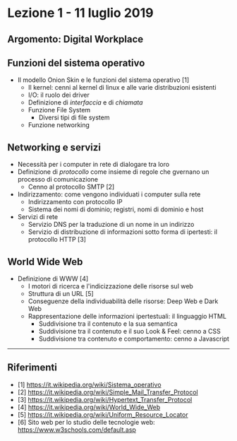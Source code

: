 # Lezione 1 - 11 luglio 2019

## Argomento: Digital Workplace

## Funzioni del sistema operativo

- Il modello Onion Skin e le funzioni del sistema operativo [1]
  - Il kernel: cenni al kernel di linux e alle varie distribuzioni esistenti
  - I/O: il ruolo dei driver
  - Definizione di *interfaccia* e di *chiamata*
  - Funzione File System
    - Diversi tipi di file system
  - Funzione networking

## Networking e servizi

- Necessità per i computer in rete di dialogare tra loro
- Definizione di *protocollo* come insieme di regole che gvernano un processo di comunicazione
  - Cenno al protocollo SMTP [2]
- Indirizzamento: come vengono individuati i computer sulla rete
  - Indirizzamento con protocollo IP
  - Sistema dei nomi di dominio; registri, nomi di dominio e host
- Servizi di rete
  - Servizio DNS per la traduzione di un nome in un indirizzo
  - Servizio di distribuzione di informazioni sotto forma di ipertesti: il protocollo HTTP [3]

## World Wide Web

- Definizione di WWW [4]
  - I motori di ricerca e l'indicizzazione delle risorse sul web
  - Struttura di un URL [5]
  - Conseguenze della individuabilità delle risorse: Deep Web e Dark Web
  - Rappresentazione delle informazioni ipertestuali: il linguaggio HTML
    - Suddivisione tra il contenuto e la sua semantica
    - Suddivisione tra il contenuto e il suo Look & Feel: cenno a CSS
    - Suddivisione tra contenuto e comportamento: cenno a Javascript

---

## Riferimenti

- [1] https://it.wikipedia.org/wiki/Sistema_operativo
- [2] https://it.wikipedia.org/wiki/Simple_Mail_Transfer_Protocol
- [3] https://it.wikipedia.org/wiki/Hypertext_Transfer_Protocol
- [4] https://it.wikipedia.org/wiki/World_Wide_Web
- [5] https://it.wikipedia.org/wiki/Uniform_Resource_Locator
- [6] Sito web per lo studio delle tecnologie web: https://www.w3schools.com/default.asp